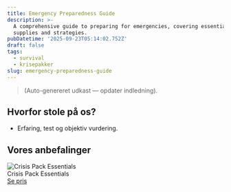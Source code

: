 ```yaml
---
title: Emergency Preparedness Guide
description: >-
  A comprehensive guide to preparing for emergencies, covering essential
  supplies and strategies.
pubDatetime: '2025-09-23T05:14:02.752Z'
draft: false
tags:
  - survival
  - krisepakker
slug: emergency-preparedness-guide
---
```

> (Auto-genereret udkast — opdater indledning).

## Hvorfor stole på os?
- Erfaring, test og objektiv vurdering.

## Vores anbefalinger


<!-- Auto: Affiliate-kort fra Products/SKUs -->

<div class="aff-card"><img src="abstract_15.png (https://v5.airtableusercontent.com/v3/u/45/45/1758614400000/K4EFRyV-Agp-SH9ente0Fw/ZEjGTXdYiQqjftI31l50QknBi9XH2U87qGjl2sKJz4LHhoOywi4yQiChGrPBCHyXTfyyodDILmY4mf6olRLKBEOX4qj9ToiDRJD-1BByAW8sjEOxwNtc4YnaG5ZyXEHhNFa3LpRzSmECZi-bTDAMIJ8wiwN1AWzebIaVDa3EooA/vvXnao7H8e6p5MVvZSy8jvKvPwQlc6tv7wXOvrHMwV0)" alt="Crisis Pack Essentials" class="aff-card__img" /><div class="aff-card__meta"><div class="aff-card__title">Crisis Pack Essentials</div><a class="aff-btn" href="https://affiliate.homeessentialsee62.com/deal789?utm_source=klartilalt&utm_medium=affiliate&subid=emergency-preparedness-guide-2025-09-23" rel="sponsored nofollow noopener" target="_blank">Se pris</a></div></div>

